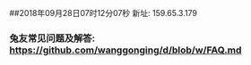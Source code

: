##2018年09月28日07时12分07秒 新址: 159.65.3.179
### 兔友常见问题及解答: https://github.com/wanggonging/d/blob/w/FAQ.md
